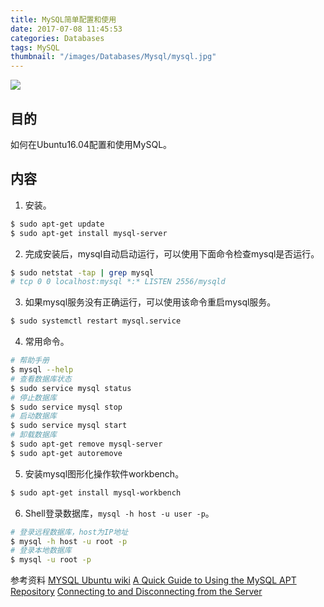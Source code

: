 ```yaml
---
title: MySQL简单配置和使用
date: 2017-07-08 11:45:53
categories: Databases
tags: MySQL
thumbnail: "/images/Databases/Mysql/mysql.jpg"
---
```

![](/images/Databases/Mysql/mysql.jpg)

## 目的
如何在Ubuntu16.04配置和使用MySQL。

<!--more-->

## 内容
1. 安装。
```bash
$ sudo apt-get update
$ sudo apt-get install mysql-server
```
2. 完成安装后，mysql自动启动运行，可以使用下面命令检查mysql是否运行。
```bash
$ sudo netstat -tap | grep mysql
# tcp 0 0 localhost:mysql *:* LISTEN 2556/mysqld
```
3. 如果mysql服务没有正确运行，可以使用该命令重启mysql服务。
```bash
$ sudo systemctl restart mysql.service
```
4. 常用命令。
```bash
# 帮助手册
$ mysql --help
# 查看数据库状态
$ sudo service mysql status
# 停止数据库
$ sudo service mysql stop
# 启动数据库
$ sudo service mysql start
# 卸载数据库
$ sudo apt-get remove mysql-server
$ sudo apt-get autoremove
```
5. 安装mysql图形化操作软件workbench。
```bash
$ sudo apt-get install mysql-workbench
```

6. Shell登录数据库，`mysql -h host -u user -p`。
```bash
# 登录远程数据库，host为IP地址
$ mysql -h host -u root -p
# 登录本地数据库
$ mysql -u root -p
```

参考资料
[MYSQL Ubuntu wiki](https://help.ubuntu.com/lts/serverguide/mysql.html)
[A Quick Guide to Using the MySQL APT Repository](https://dev.mysql.com/doc/mysql-apt-repo-quick-guide/en/)
[Connecting to and Disconnecting from the Server](https://dev.mysql.com/doc/refman/5.7/en/connecting-disconnecting.html)
